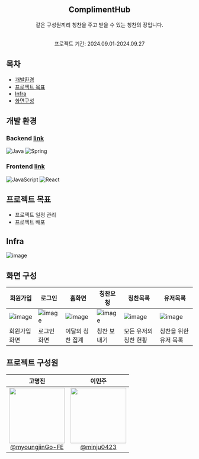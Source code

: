 <div align="center">
<h2>ComplimentHub</h2>
같은 구성원끼리 칭찬을 주고 받을 수 있는 칭찬의 장입니다. </br></br>

프로젝트 기간: 2024.09.01-2024.09.27
</div>

## 목차
- [개발환경](#개발환경)
- [프로젝트 목표](#프로젝트-목표)
- [Infra](#infra)
- [화면구성](#화면-구성)

## 개발 환경
### Backend [link](https://github.com/LG-compliment/LG-Backend)
![Java](https://img.shields.io/badge/java-%23ED8B00.svg?style=for-the-badge&logo=openjdk&logoColor=white)
![Spring](https://img.shields.io/badge/spring-%236DB33F.svg?style=for-the-badge&logo=spring&logoColor=white)
### Frontend [link](https://github.com/LG-compliment/LG-Frontend)
![JavaScript](https://img.shields.io/badge/javascript-%23323330.svg?style=for-the-badge&logo=javascript&logoColor=%23F7DF1E)
![React](https://img.shields.io/badge/react-%2320232a.svg?style=for-the-badge&logo=react&logoColor=%2361DAFB)

## 프로젝트 목표
- 프로젝트 일정 관리
- 프로젝트 배포

## Infra
![image](https://github.com/user-attachments/assets/4fc6dd1b-c622-457d-a121-7b207cf40e16)

## 화면 구성
|회원가입|로그인|홈화면|칭찬요청|칭찬목록|유저목록|
|---|---|---|---|---|---|
|![image](https://github.com/user-attachments/assets/7d95070f-eb97-4cf3-bd4e-c1e8134cd77b)|![image](https://github.com/user-attachments/assets/22c1e2d4-3e30-4ee8-9833-9d72dc5cc4dd)|![image](https://github.com/user-attachments/assets/8ca96db9-63c8-416f-9522-dc219c9c9c6e)|![image](https://github.com/user-attachments/assets/6e1ce318-660c-47c0-b693-33c9f273b6d6)|![image](https://github.com/user-attachments/assets/8d3c35bd-3072-44ca-bd9c-0b26fb8ba2ba)|![image](https://github.com/user-attachments/assets/f4001989-1c1f-4b2d-834a-5f83091f7847)|
|회원가입 화면|로그인 화면|이달의 칭찬 집계|칭찬 보내기|모든 유저의 칭찬 현황|칭찬을 위한 유저 목록|

## 프로젝트 구성원
<div align="center">

| **고명진** | **이민주** |
| :------: |  :------: |
| [<img src="https://github.com/user-attachments/assets/3a842ef2-ab01-4a76-b07f-986c3ea884e6" height=150 width=150> <br/> @myoungjinGo-FE](https://github.com/myoungjinGo-FE) | [<img src="https://github.com/user-attachments/assets/4b376ab4-8052-47b3-9c44-1ec6d7612c08" height=150 width=150> <br/> @minju0423](https://github.com/minju0423) |

</div>

<br/>
